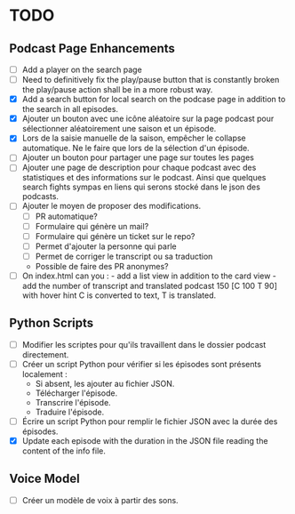 # TODO

## Podcast Page Enhancements
- [ ] Add a player on the search page
- [ ] Need to definitively fix the play/pause button that is constantly broken the play/pause action shall be in a more robust way.
- [x] Add a search button for local search on the podcase page in addition to the search in all episodes.
- [x] Ajouter un bouton avec une icône aléatoire sur la page podcast 
      pour sélectionner aléatoirement une saison et un épisode.
- [x] Lors de la saisie manuelle de la saison, empêcher le collapse automatique. 
      Ne le faire que lors de la sélection d'un épisode.
- [ ] Ajouter un bouton pour partager une page sur toutes les pages
- [ ] Ajouter une page de description pour chaque podcast avec des statistiques et 
      des informations sur le podcast. Ainsi que quelques search fights sympas en liens qui serons stocké dans le json des podcasts.
- [ ] Ajouter le moyen de proposer des modifications. 
    - [ ] PR automatique?
    - [ ] Formulaire qui génère un mail? 
    - [ ] Formulaire qui génère un ticket sur le repo?
    - [ ] Permet d'ajouter la personne qui parle
    - [ ] Permet de corriger le transcript ou sa traduction
    - Possible de faire des PR anonymes?
- [ ] On index.html can you :
      - add a list view in addition to the card view
      - add the number of transcript and translated podcast 150 [C 100 T 90] with hover hint C is converted to text, T is translated.  
## Python Scripts
- [ ] Modifier les scriptes pour qu'ils travaillent dans le dossier podcast directement.
- [ ] Créer un script Python pour vérifier si les épisodes sont présents localement :
  - Si absent, les ajouter au fichier JSON.
  - Télécharger l'épisode.
  - Transcrire l'épisode.
  - Traduire l'épisode.
- [ ] Écrire un script Python pour remplir le fichier JSON avec la durée des épisodes.
- [x] Update each episode with the duration in the JSON file reading the content of the info file.

## Voice Model
- [ ] Créer un modèle de voix à partir des sons.

